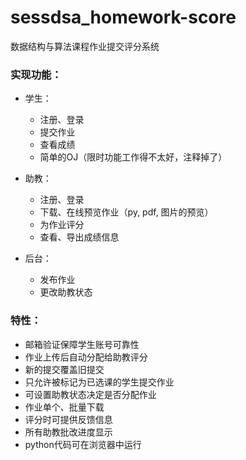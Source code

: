 # sessdsa_homework-score
数据结构与算法课程作业提交评分系统


### **实现功能：**

* 学生：
  * 注册、登录
  * 提交作业
  * 查看成绩
  * 简单的OJ（限时功能工作得不太好，注释掉了）
  
* 助教：
  * 注册、登录
  * 下载、在线预览作业（py, pdf, 图片的预览）
  * 为作业评分
  * 查看、导出成绩信息 
  
* 后台：
  * 发布作业
  * 更改助教状态
 
 
### 特性：

- 邮箱验证保障学生账号可靠性
- 作业上传后自动分配给助教评分
- 新的提交覆盖旧提交
- 只允许被标记为已选课的学生提交作业
- 可设置助教状态决定是否分配作业
- 作业单个、批量下载
- 评分时可提供反馈信息
- 所有助教批改进度显示
- python代码可在浏览器中运行
